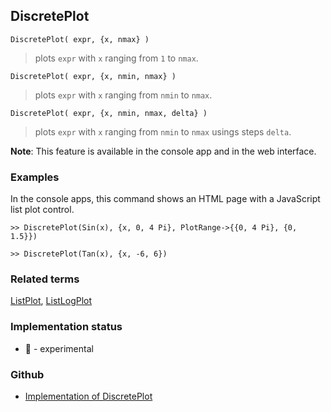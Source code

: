 ## DiscretePlot
 
```
DiscretePlot( expr, {x, nmax} )  
```

> plots `expr` with `x` ranging from `1` to `nmax`.

```
DiscretePlot( expr, {x, nmin, nmax} )  
```

> plots `expr` with `x` ranging from `nmin` to `nmax`.

```
DiscretePlot( expr, {x, nmin, nmax, delta} )  
```

> plots `expr` with `x` ranging from `nmin` to `nmax` usings steps `delta`.
	 
**Note**: This feature is available in the console app and in the web interface.

### Examples

In the console apps, this command shows an HTML page with a JavaScript list plot control.
 
```
>> DiscretePlot(Sin(x), {x, 0, 4 Pi}, PlotRange->{{0, 4 Pi}, {0, 1.5}})
```


```
>> DiscretePlot(Tan(x), {x, -6, 6})
```

### Related terms 
[ListPlot](ListPlot.md), [ListLogPlot](ListLogPlot.md)
 






### Implementation status

* &#x1F9EA; - experimental

### Github

* [Implementation of DiscretePlot](https://github.com/axkr/symja_android_library/blob/master/symja_android_library/matheclipse-core/src/main/java/org/matheclipse/core/reflection/system/DiscretePlot.java#L12) 

